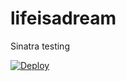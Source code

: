 lifeisadream
============

Sinatra testing

[![Deploy](https://www.herokucdn.com/deploy/button.png)](https://heroku.com/deploy?template=https://github.com/heroku/node-js-sample)
